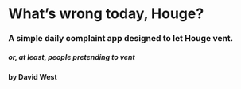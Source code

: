 # What’s wrong today, Houge?
### A simple daily complaint app designed to let Houge vent.
##### or, at least, people pretending to vent
**by David West**

